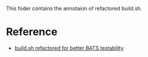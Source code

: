 This foder contains the annotaion of refactored build.sh.


# Reference

- [build.sh refactored for better BATS testability](https://github.com/dmlond/how_to_bats/blob/master/bin/build.sh)